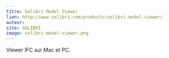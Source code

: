 ```yaml
---
titre: Solibri Model Viewer
lien: http://www.solibri.com/products/solibri-model-viewer/
auteur: 
site: SOLIBRI
image: solibri-model-viewer.png
---
```


Viewer IFC sur Mac et PC.
